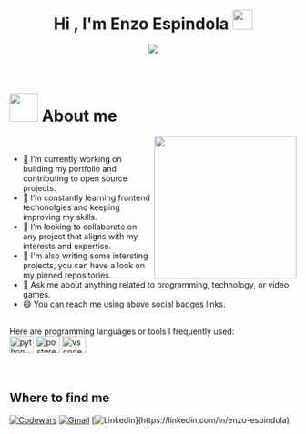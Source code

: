 <h1 align="center"><b>Hi , I'm Enzo Espindola </b><img src="https://media.giphy.com/media/hvRJCLFzcasrR4ia7z/giphy.gif" width="35"></h1>
<p align="center">
 <img src="https://readme-typing-svg.herokuapp.com/?lines=Welcome+to+my+GitHub+Profile!&center=true&width=360&height=30">
</p>
<br>
<h1 picture><img src = "https://github.com/7oSkaaa/7oSkaaa/blob/main/Images/about_me.gif?raw=true" width = 50px></picture> About me</h1>
<picture> <img align="right" src="https://github.com/7oSkaaa/7oSkaaa/blob/main/Images/Right_Side.gif?raw=true" width = 250px></picture>
<br>

- 🔭 I’m currently working on building my portfolio and contributing to open source projects.
- 🌱 I’m constantly learning frontend techonolgies and keeping improving my skills.
- 👯 I’m looking to collaborate on any project that aligns with my interests and expertise.
- 💼 I'm also writing some intersting projects, you can have a look on my pinned repositories.
- 💬 Ask me about anything related to programming, technology, or video games.
- 😄 You can reach me using above social badges links.
  
<br>
Here are programming languages or tools I frequently used:
<div>
  <img
    height="30"
    width="42"
    alt="python logo"
    src="https://cdn.jsdelivr.net/gh/devicons/devicon/icons/python/python-original.svg"
  />
  <img
    height="30"
    width="42"
    alt="postgresql logo"
    src="https://cdn.jsdelivr.net/gh/devicons/devicon@latest/icons/postgresql/postgresql-original.svg"
    />
<img
    height="30"
    width="42"
    alt="vscode logo"
    src="https://cdn.jsdelivr.net/gh/devicons/devicon@latest/icons/vscode/vscode-original.svg" 
  />
</div>
<br><br>

## Where to find me
[![Codewars](https://img.shields.io/badge/Codewars-B1361E?style=for-the-badge&logo=codewars&logoColor=grey)](https://www.codewars.com/users/MET4LMAN)
[![Gmail](https://img.shields.io/badge/Gmail-D14836?style=for-the-badge&logo=gmail&logoColor=white)](mailto:eespindola1998@gmail.com)
[![Linkedin]("https://cdn.jsdelivr.net/gh/devicons/devicon@latest/icons/linkedin/linkedin-original.svg")](https://linkedin.com/in/enzo-espindola)




